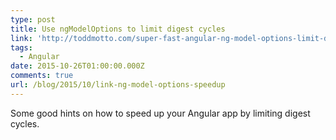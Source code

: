 ```yaml
---
type: post
title: Use ngModelOptions to limit digest cycles
link: 'http://toddmotto.com/super-fast-angular-ng-model-options-limit-digest-cycles'
tags:
  - Angular
date: 2015-10-26T01:00:00.000Z
comments: true
url: /blog/2015/10/link-ng-model-options-speedup
---
```

Some good hints on how to speed up your Angular app by limiting digest cycles.
